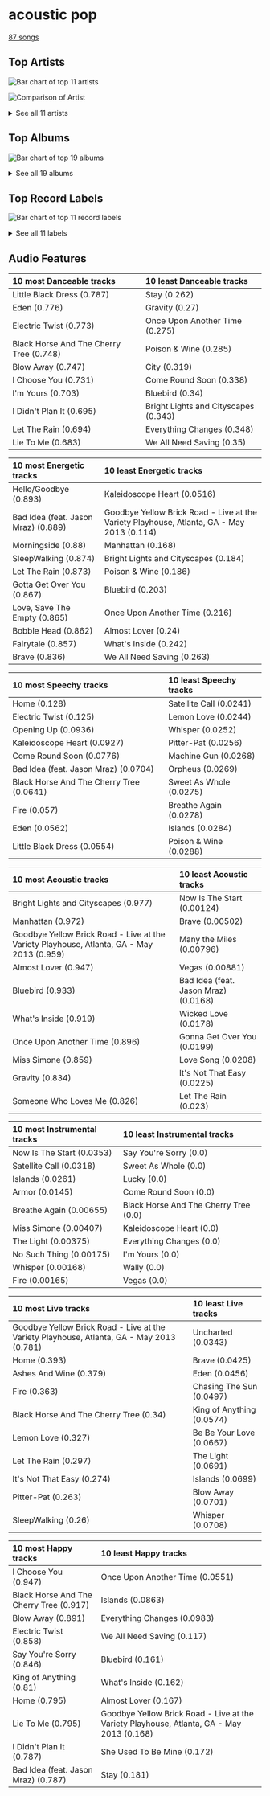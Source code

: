 # acoustic pop

[87 songs](acoustic_pop_tracks.md)

## Top Artists

![Bar chart of top 11 artists](../images/genres/acoustic_pop/artists.png)

![Comparison of Artist](../images/genres/acoustic_pop/artists_comparison.png)


<details>
<summary>See all 11 artists</summary>

| Number of Tracks | Art | Artist | 🔗 |
|---:|:---|:---|:---|
| 59 | <img src="https://i.scdn.co/image/ab6761610000e5eb0bae7cfd3b32b10154e0b8b3" alt="" width="50" /> | [Sara Bareilles](../artists/sara_bareilles.md) | [🔗](https://open.spotify.com/artist/2Sqr0DXoaYABbjBo9HaMkM) |
| 7 | <img src="https://i.scdn.co/image/ab6761610000e5eb271320bcc15789b23aa83a44" alt="" width="50" /> | Erin McCarley | [🔗](https://open.spotify.com/artist/6Y4bCmUNPDKqc7dHkVvgim) |
| 7 | <img src="https://i.scdn.co/image/15b7ee7550ed4472700d573803ff90f2967f84d1" alt="" width="50" /> | A Fine Frenzy | [🔗](https://open.spotify.com/artist/5dTYaRzOn4rXGBLH052EeQ) |
| 3 | <img src="https://i.scdn.co/image/9a03437da395d999755edacccc24779a97254b89" alt="" width="50" /> | Aslyn | [🔗](https://open.spotify.com/artist/6seR0G84QQq1NIW844E7Qq) |
| 3 | <img src="https://i.scdn.co/image/ab6761610000e5eb8457f57bc526c37bd804b924" alt="" width="50" /> | KT Tunstall | [🔗](https://open.spotify.com/artist/5zzrJD2jXrE9dZ1AklRFcL) |
| 3 | <img src="https://i.scdn.co/image/ab6761610000e5ebc3b370fc26c83312db52af14" alt="" width="50" /> | Jason Mraz | [🔗](https://open.spotify.com/artist/4phGZZrJZRo4ElhRtViYdl) |
| 2 | <img src="https://i.scdn.co/image/ab6761610000e5eba5fc004270bdfc9fee7f55f4" alt="" width="50" /> | Jon McLaughlin | [🔗](https://open.spotify.com/artist/6z29S0IoiBJpSMP8plyCj7) |
| 2 | <img src="https://i.scdn.co/image/ab6761610000e5eb0bae8ba82eaf7e63af515c9f" alt="" width="50" /> | The Civil Wars | [🔗](https://open.spotify.com/artist/6J7rw7NELJUCThPbAfyLIE) |
| 1 | <img src="https://i.scdn.co/image/ab6761610000e5eb9236c8060febc7d7fc7ea8c4" alt="" width="50" /> | Rachael Yamagata | [🔗](https://open.spotify.com/artist/7w0qj2HiAPIeUcoPogvOZ6) |
| 1 | <img src="https://i.scdn.co/image/ab6761610000e5eb9bc0756eb16b241111bbc72b" alt="" width="50" /> | Colbie Caillat | [🔗](https://open.spotify.com/artist/6aZyMrc4doVtZyKNilOmwu) |
| 1 | <img src="https://i.scdn.co/image/ab6761610000e5ebc78a80d480018ec030aade25" alt="" width="50" /> | Marc Broussard | [🔗](https://open.spotify.com/artist/4cEwEednPwWCdYT7ZhROZe) |

</details>

## Top Albums

![Bar chart of top 19 albums](../images/genres/acoustic_pop/albums.png)


<details>
<summary>See all 19 albums</summary>

| Number of Tracks | Art | Album | Release Date | 🔗 |
|---:|:---|:---|:---|:---|
| 13 | <img src="https://i.scdn.co/image/ab67616d0000b2733fa3caf3da101e3cd28a53a6" alt="" width="50" /> | Kaleidoscope Heart | 2010-09-07 | [🔗](https://open.spotify.com/album/627ukPRwYxyBREHxBq0vGJ) |
| 12 | <img src="https://i.scdn.co/image/ab67616d0000b273022b4010e20659300f42c375" alt="" width="50" /> | The Blessed Unrest | 2013-07-16 | [🔗](https://open.spotify.com/album/7lpbyGc4fHsQkBTsfWVBhp) |
| 12 | <img src="https://i.scdn.co/image/ab67616d0000b2731c3e0a58f3ee28af2922e351" alt="" width="50" /> | Little Voice | 2007-07-03 | [🔗](https://open.spotify.com/album/2Z9WUERfMjOgQ6ze9TcGbF) |
| 10 | <img src="https://i.scdn.co/image/ab67616d0000b2739e7dad80eb4bb664ff9e6fc8" alt="" width="50" /> | Amidst the Chaos (Bonus Version) | 2019-05-10 | [🔗](https://open.spotify.com/album/5x2sDapUIdq0qk1ezff3gm) |
| 7 | <img src="https://i.scdn.co/image/ab67616d0000b2734280a158a96c9b0274eb7e99" alt="" width="50" /> | Love, Save The Empty | 2009 | [🔗](https://open.spotify.com/album/1tF7625TFqvfzMbappj1pQ) |
| 6 | <img src="https://i.scdn.co/image/ab67616d0000b2737acf0cb659dceb25ddbfd39a" alt="" width="50" /> | What's Inside: Songs from Waitress | 2015-11-06 | [🔗](https://open.spotify.com/album/1s6codM2ZAB008t9GTyaEk) |
| 5 | <img src="https://i.scdn.co/image/ab67616d0000b2731cb638deee3de9a9060ca6aa" alt="" width="50" /> | Once Upon Another Time | 2012-05-22 | [🔗](https://open.spotify.com/album/1PrqYZJRzGNf8AsSOraxnZ) |
| 3 | <img src="https://i.scdn.co/image/ab67616d0000b273119ad2ebc0d33edf847ed8c6" alt="" width="50" /> | One Cell In The Sea | 2007 | [🔗](https://open.spotify.com/album/0Ot7MEgreG2R93aN42M9iK) |
| 3 | <img src="https://i.scdn.co/image/ab67616d0000b2730e402844f1b6be3102d339f2" alt="" width="50" /> | Lemon Love | 2005-01-01 | [🔗](https://open.spotify.com/album/5YToJrWwzdA6W2NxxDoteE) |
| 3 | <img src="https://i.scdn.co/image/ab67616d0000b273183730e8038fa632b2c227da" alt="" width="50" /> | Eye To The Telescope | 2005-01-01 | [🔗](https://open.spotify.com/album/3j70PDKieTWQAwas3bPHRZ) |
| 3 | <img src="https://i.scdn.co/image/ab67616d0000b273e7b8e0abcd5cdc4c8b5a238c" alt="" width="50" /> | Bomb In A Birdcage | 2009-01-01 | [🔗](https://open.spotify.com/album/07IV5RxLvAUeZbcPm4zOzn) |
| 2 | <img src="https://i.scdn.co/image/ab67616d0000b2730f2e51f7121539e221c51161" alt="" width="50" /> | We Sing. We Dance. We Steal Things. | 2008-05-12 | [🔗](https://open.spotify.com/album/04G0YylSjvDQZrjOfE5jA5) |
| 2 | <img src="https://i.scdn.co/image/ab67616d0000b2737ebde0a5bb07f53a99c15224" alt="" width="50" /> | Barton Hollow | 2011-02-01 | [🔗](https://open.spotify.com/album/4uWgDFxGAp7XlVSHuVBv4E) |
| 1 | <img src="https://i.scdn.co/image/ab67616d0000b2732cf1dcc65396176307f23524" alt="" width="50" /> | PINES | 2012-01-01 | [🔗](https://open.spotify.com/album/1876e9QcHkJ3Hgo4NqKXBN) |
| 1 | <img src="https://i.scdn.co/image/ab67616d0000b2735da1093d047cc15eb66d27cf" alt="" width="50" /> | OK Now | 2008-01-01 | [🔗](https://open.spotify.com/album/3fKJJQFV6a61fnKYDDj2LU) |
| 1 | <img src="https://i.scdn.co/image/ab67616d0000b27327c371084dee1b83e614798d" alt="" width="50" /> | Indiana | 2007-01-01 | [🔗](https://open.spotify.com/album/2UpO4j1Zpptiwk3wbUIWmU) |
| 1 | <img src="https://i.scdn.co/image/ab67616d0000b273fcfd8d2e1bb9f0d4fbe5794d" alt="" width="50" /> | Happenstance (Deluxe Version) | 2004-06-08 | [🔗](https://open.spotify.com/album/66p6CIMdxQFO3Igg9xo14a) |
| 1 | <img src="https://i.scdn.co/image/ab67616d0000b2737cdb143bd2e9906d39c5eb04" alt="" width="50" /> | Carencro | 2004-08-03 | [🔗](https://open.spotify.com/album/15dP7BadtY55t9VvFlVrBA) |
| 1 | <img src="https://i.scdn.co/image/ab67616d0000b27338216a01881aff4e54a0850d" alt="" width="50" /> | Brave Enough: Live at the Variety Playhouse | 2013-10-22 | [🔗](https://open.spotify.com/album/7L4ZgnQqEhCEsV9GnMeXtE) |

</details>


## Top Record Labels

![Bar chart of top 11 record labels](../images/genres/acoustic_pop/labels.png)


<details>
<summary>See all 11 labels</summary>

| Number of Tracks | Label |
|---:|:---|
| 59 | [Epic](../labels/epic.md) |
| 10 | [Virgin Records](../labels/virgin_records.md) |
| 7 | Universal (MT) |
| 3 | Relentless |
| 3 | [Capitol Records](../labels/capitol_records.md) |
| 2 | sensibility recordings |
| 2 | Island Def Jam |
| 2 | [Atlantic Records](../labels/atlantic_records.md) |
| 2 | ATG |
| 1 | Private Music |
| 1 | Island Records |

</details>


## Audio Features

| 10 most Danceable tracks | 10 least Danceable tracks |
|:---|:---|
| Little Black Dress (0.787) | Stay (0.262) |
| Eden (0.776) | Gravity (0.27) |
| Electric Twist (0.773) | Once Upon Another Time (0.275) |
| Black Horse And The Cherry Tree (0.748) | Poison & Wine (0.285) |
| Blow Away (0.747) | City (0.319) |
| I Choose You (0.731) | Come Round Soon (0.338) |
| I'm Yours (0.703) | Bluebird (0.34) |
| I Didn't Plan It (0.695) | Bright Lights and Cityscapes (0.343) |
| Let The Rain (0.694) | Everything Changes (0.348) |
| Lie To Me (0.683) | We All Need Saving (0.35) |

| 10 most Energetic tracks | 10 least Energetic tracks |
|:---|:---|
| Hello/Goodbye (0.893) | Kaleidoscope Heart (0.0516) |
| Bad Idea (feat. Jason Mraz) (0.889) | Goodbye Yellow Brick Road - Live at the Variety Playhouse, Atlanta, GA - May 2013 (0.114) |
| Morningside (0.88) | Manhattan (0.168) |
| SleepWalking (0.874) | Bright Lights and Cityscapes (0.184) |
| Let The Rain (0.873) | Poison & Wine (0.186) |
| Gotta Get Over You (0.867) | Bluebird (0.203) |
| Love, Save The Empty (0.865) | Once Upon Another Time (0.216) |
| Bobble Head (0.862) | Almost Lover (0.24) |
| Fairytale (0.857) | What's Inside (0.242) |
| Brave (0.836) | We All Need Saving (0.263) |

| 10 most Speechy tracks | 10 least Speechy tracks |
|:---|:---|
| Home (0.128) | Satellite Call (0.0241) |
| Electric Twist (0.125) | Lemon Love (0.0244) |
| Opening Up (0.0936) | Whisper (0.0252) |
| Kaleidoscope Heart (0.0927) | Pitter-Pat (0.0256) |
| Come Round Soon (0.0776) | Machine Gun (0.0268) |
| Bad Idea (feat. Jason Mraz) (0.0704) | Orpheus (0.0269) |
| Black Horse And The Cherry Tree (0.0641) | Sweet As Whole (0.0275) |
| Fire (0.057) | Breathe Again (0.0278) |
| Eden (0.0562) | Islands (0.0284) |
| Little Black Dress (0.0554) | Poison & Wine (0.0288) |

| 10 most Acoustic tracks | 10 least Acoustic tracks |
|:---|:---|
| Bright Lights and Cityscapes (0.977) | Now Is The Start (0.00124) |
| Manhattan (0.972) | Brave (0.00502) |
| Goodbye Yellow Brick Road - Live at the Variety Playhouse, Atlanta, GA - May 2013 (0.959) | Many the Miles (0.00796) |
| Almost Lover (0.947) | Vegas (0.00881) |
| Bluebird (0.933) | Bad Idea (feat. Jason Mraz) (0.0168) |
| What's Inside (0.919) | Wicked Love (0.0178) |
| Once Upon Another Time (0.896) | Gonna Get Over You (0.0199) |
| Miss Simone (0.859) | Love Song (0.0208) |
| Gravity (0.834) | It's Not That Easy (0.0225) |
| Someone Who Loves Me (0.826) | Let The Rain (0.023) |

| 10 most Instrumental tracks | 10 least Instrumental tracks |
|:---|:---|
| Now Is The Start (0.0353) | Say You're Sorry (0.0) |
| Satellite Call (0.0318) | Sweet As Whole (0.0) |
| Islands (0.0261) | Lucky (0.0) |
| Armor (0.0145) | Come Round Soon (0.0) |
| Breathe Again (0.00655) | Black Horse And The Cherry Tree (0.0) |
| Miss Simone (0.00407) | Kaleidoscope Heart (0.0) |
| The Light (0.00375) | Everything Changes (0.0) |
| No Such Thing (0.00175) | I'm Yours (0.0) |
| Whisper (0.00168) | Wally (0.0) |
| Fire (0.00165) | Vegas (0.0) |

| 10 most Live tracks | 10 least Live tracks |
|:---|:---|
| Goodbye Yellow Brick Road - Live at the Variety Playhouse, Atlanta, GA - May 2013 (0.781) | Uncharted (0.0343) |
| Home (0.393) | Brave (0.0425) |
| Ashes And Wine (0.379) | Eden (0.0456) |
| Fire (0.363) | Chasing The Sun (0.0497) |
| Black Horse And The Cherry Tree (0.34) | King of Anything (0.0574) |
| Lemon Love (0.327) | Be Be Your Love (0.0667) |
| Let The Rain (0.297) | The Light (0.0691) |
| It's Not That Easy (0.274) | Islands (0.0699) |
| Pitter-Pat (0.263) | Blow Away (0.0701) |
| SleepWalking (0.26) | Whisper (0.0708) |

| 10 most Happy tracks | 10 least Happy tracks |
|:---|:---|
| I Choose You (0.947) | Once Upon Another Time (0.0551) |
| Black Horse And The Cherry Tree (0.917) | Islands (0.0863) |
| Blow Away (0.891) | Everything Changes (0.0983) |
| Electric Twist (0.858) | We All Need Saving (0.117) |
| Say You're Sorry (0.846) | Bluebird (0.161) |
| King of Anything (0.81) | What's Inside (0.162) |
| Home (0.795) | Almost Lover (0.167) |
| Lie To Me (0.795) | Goodbye Yellow Brick Road - Live at the Variety Playhouse, Atlanta, GA - May 2013 (0.168) |
| I Didn't Plan It (0.787) | She Used To Be Mine (0.172) |
| Bad Idea (feat. Jason Mraz) (0.787) | Stay (0.181) |
